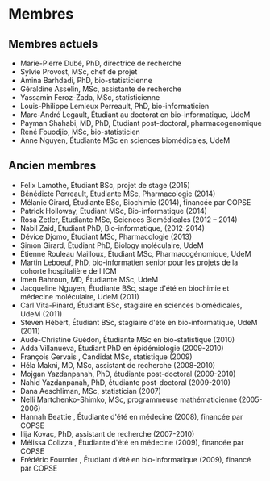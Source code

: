 
# Membres


## Membres actuels

* Marie-Pierre Dubé, PhD, directrice de recherche
* Sylvie Provost, MSc, chef de projet
* Amina Barhdadi, PhD, bio-statisticienne
* Géraldine Asselin, MSc, assistante de recherche
* Yassamin Feroz-Zada, MSc, statisticienne
* Louis-Philippe Lemieux Perreault, PhD, bio-informaticien
* Marc-André Legault, Étudiant au doctorat en bio-informatique, UdeM
* Payman Shahabi, MD, PhD, Étudiant post-doctoral, pharmacogenomique
* René Fouodjio, MSc, bio-statisticien
* Anne Nguyen, Étudiante MSc en sciences biomédicales, UdeM


## Ancien membres

* Felix Lamothe, Étudiant BSc, projet de stage (2015)
* Bénédicte Perreault, Étudiante MSc, Pharmacologie (2014)
* Mélanie Girard, Étudiante BSc, Biochimie (2014), financée par COPSE
* Patrick Holloway, Étudiant MSc, Bio-informatique (2014)
* Rosa Zetler, Étudiante MSc, Sciences Biomédicales (2012 – 2014)
* Nabil Zaid, Étudiant PhD, Bio-informatique, (2012-2014)
* Dévice Djomo, Étudiant MSc, Pharmacologie (2013)
* Simon Girard, Étudiant PhD, Biology moléculaire, UdeM
* Étienne Rouleau Mailloux, Étudiant MSc, Pharmacogénomique, UdeM
* Martin Leboeuf, PhD, bio-informatien senior pour les projets de la cohorte hospitalière de l'ICM
* Imen Bahroun, MD, Étudiante MSc, UdeM
* Jacqueline Nguyen, Étudiante BSc, stage d'été en biochimie et médecine moléculaire, UdeM (2011)
* Carl Vita-Pinard, Étudiant BSc, stagiaire en sciences biomédicales, UdeM (2011)
* Steven Hébert, Étudiant BSc, stagiaire d'été en bio-informatique, UdeM (2011)
* Aude-Christine Guédon, Étudiante MSc en bio-statistique (2010)
* Adda Villanueva, Étudiant PhD en épidémiologie (2009-2010)
* François Gervais , Candidat MSc, statistique (2009)
* Héla Makni, MD, MSc, assistant de recherche (2008-2010)
* Mojgan Yazdanpanah, PhD, étudiante post-doctoral (2009-2010)
* Nahid Yazdanpanah, PhD, étudiante post-doctoral (2009-2010)
* Dana Aeschliman, MSc, statistician (2007)
* Nelli Martchenko-Shimko, MSc, programmeuse mathématicienne (2005-2006)
* Hannah Beattie , Étudiante d'été en médecine (2008), financée par COPSE
* Ilija Kovac, PhD, assistant de recherche (2007-2010)
* Mélissa Colizza , Étudiante d'été en médecine (2009), financée par COPSE
* Frédéric Fournier , Étudiant d'été en bio-informatique (2009), financé par COPSE

